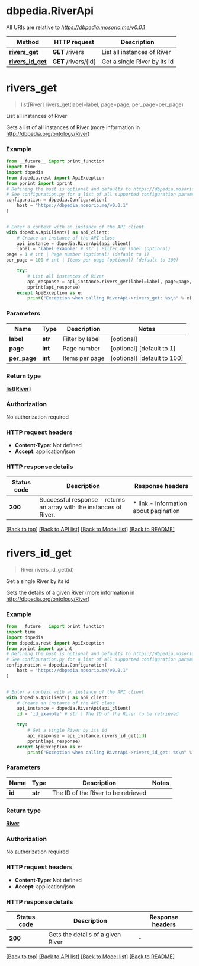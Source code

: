 # dbpedia.RiverApi

All URIs are relative to *https://dbpedia.mosorio.me/v0.0.1*

Method | HTTP request | Description
------------- | ------------- | -------------
[**rivers_get**](RiverApi.md#rivers_get) | **GET** /rivers | List all instances of River
[**rivers_id_get**](RiverApi.md#rivers_id_get) | **GET** /rivers/{id} | Get a single River by its id


# **rivers_get**
> list[River] rivers_get(label=label, page=page, per_page=per_page)

List all instances of River

Gets a list of all instances of River (more information in http://dbpedia.org/ontology/River)

### Example

```python
from __future__ import print_function
import time
import dbpedia
from dbpedia.rest import ApiException
from pprint import pprint
# Defining the host is optional and defaults to https://dbpedia.mosorio.me/v0.0.1
# See configuration.py for a list of all supported configuration parameters.
configuration = dbpedia.Configuration(
    host = "https://dbpedia.mosorio.me/v0.0.1"
)


# Enter a context with an instance of the API client
with dbpedia.ApiClient() as api_client:
    # Create an instance of the API class
    api_instance = dbpedia.RiverApi(api_client)
    label = 'label_example' # str | Filter by label (optional)
page = 1 # int | Page number (optional) (default to 1)
per_page = 100 # int | Items per page (optional) (default to 100)

    try:
        # List all instances of River
        api_response = api_instance.rivers_get(label=label, page=page, per_page=per_page)
        pprint(api_response)
    except ApiException as e:
        print("Exception when calling RiverApi->rivers_get: %s\n" % e)
```

### Parameters

Name | Type | Description  | Notes
------------- | ------------- | ------------- | -------------
 **label** | **str**| Filter by label | [optional] 
 **page** | **int**| Page number | [optional] [default to 1]
 **per_page** | **int**| Items per page | [optional] [default to 100]

### Return type

[**list[River]**](River.md)

### Authorization

No authorization required

### HTTP request headers

 - **Content-Type**: Not defined
 - **Accept**: application/json

### HTTP response details
| Status code | Description | Response headers |
|-------------|-------------|------------------|
**200** | Successful response - returns an array with the instances of River. |  * link - Information about pagination <br>  |

[[Back to top]](#) [[Back to API list]](../README.md#documentation-for-api-endpoints) [[Back to Model list]](../README.md#documentation-for-models) [[Back to README]](../README.md)

# **rivers_id_get**
> River rivers_id_get(id)

Get a single River by its id

Gets the details of a given River (more information in http://dbpedia.org/ontology/River)

### Example

```python
from __future__ import print_function
import time
import dbpedia
from dbpedia.rest import ApiException
from pprint import pprint
# Defining the host is optional and defaults to https://dbpedia.mosorio.me/v0.0.1
# See configuration.py for a list of all supported configuration parameters.
configuration = dbpedia.Configuration(
    host = "https://dbpedia.mosorio.me/v0.0.1"
)


# Enter a context with an instance of the API client
with dbpedia.ApiClient() as api_client:
    # Create an instance of the API class
    api_instance = dbpedia.RiverApi(api_client)
    id = 'id_example' # str | The ID of the River to be retrieved

    try:
        # Get a single River by its id
        api_response = api_instance.rivers_id_get(id)
        pprint(api_response)
    except ApiException as e:
        print("Exception when calling RiverApi->rivers_id_get: %s\n" % e)
```

### Parameters

Name | Type | Description  | Notes
------------- | ------------- | ------------- | -------------
 **id** | **str**| The ID of the River to be retrieved | 

### Return type

[**River**](River.md)

### Authorization

No authorization required

### HTTP request headers

 - **Content-Type**: Not defined
 - **Accept**: application/json

### HTTP response details
| Status code | Description | Response headers |
|-------------|-------------|------------------|
**200** | Gets the details of a given River |  -  |

[[Back to top]](#) [[Back to API list]](../README.md#documentation-for-api-endpoints) [[Back to Model list]](../README.md#documentation-for-models) [[Back to README]](../README.md)

